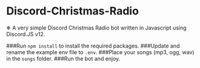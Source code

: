 # Discord-Christmas-Radio
❄ A very simple Discord Christmas Radio bot written in Javascript using Discord.JS v12.

###Run `npm install` to install the required packages.
###Update and rename the example env file to `.env`.
###Place your songs (mp3, ogg, wav) in the `songs` folder.
###Run the bot and enjoy.
